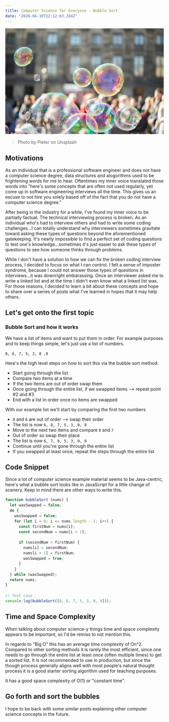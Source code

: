 ```yaml
---
title: Computer Science for Everyone - Bubble Sort
date: "2020-04-10T22:12:03.284Z"
---
```


![Bubbles](./bubbles.jpg)
>Photo by Pieter on Unsplash

## Motivations
As an individual that is a professional software engineer and does not have a computer science degree, data structures and alogorithms used to be frightening words for me to hear. Oftentimes my inner voice translated those words into "here's some concepts that are often not used regularly, yet come up in software engineering interviews all the time. This gives us an excuse to not hire you solely based off of the fact that you do not have a computer science degree."

After being in the industry for a while, I've found my inner voice to be partially factual. The technical interviewing process is broken. As an individual who's had to interview others and had to write some coding challenges...I can totally understand why interviewers sometimes gravitate toward asking these types of questions beyond the aforementioned gatekeeping. It's nearly impossible to find a perfect set of coding questions to test one's knowledge...sometimes it's just easier to ask these types of questions to see how someone thinks through problems.

While I don't have a solution to how we can fix the broken coding interview process, I decided to focus on what I can control. I felt a sense of imposter syndrome, because I could not answer those types of questions in interviews...it was downright embarassing. Once an interviewer asked me to write a linked list and at the time I didn't even know what a linked list was. For those reasons, I decided to learn a bit about these concepts and hope to share over a series of posts what I've learned in hopes that it may help others.

## Let's get  onto the first topic
### Bubble Sort and how it  works
We have a list of items and want to put them in order. For example purposes and to keep things simple, let's just use a list of numbers.

`8, 6, 7, 5, 3, 0 ,9`

Here's the high level steps on how to sort this via the bubble sort method:
- Start going through the list
- Compare two items at a time
- If the two items are  out of order swap them
- Once going through the entire list, if we swapped items -->  repeat point #2 and #3
- End with a list in order once no items are swapped

With our example list we'll start by comparing the first two numbers
- `8` and `6` are out of order --> swap their order
- The list is now `6, 8, 7, 5, 3, 0, 9`
- Move to  the next two items and compare `8`  and `7`
- Out of  order so swap their place
- The list is now `6, 7, 8, 5, 3, 0, 9`
- Continue until you've gone through the entire list
- If  you swapped at least once, repeat the  steps through the entire list

## Code Snippet
Since a lot of computer science example material seems to be Java-centric, here's  what  a bubble sort looks like in JavaScript for a little change of scenery. Keep in mind there are other ways to write this.

```javascript
function bubbleSort (nums) {
  let wasSwapped = false;
  do {
    wasSwapped = false;
    for (let i = 0; i <= nums.length - 1; i++) {
      const firstNum = nums[i];
      const secondNum = nums[i + 1];

      if (secondNum < firstNum) {
        nums[i] = secondNum;
        nums[i + 1] = firstNum;
        wasSwapped = true;
      }
    }
  } while (wasSwapped);
  return nums;
}

// Test case
console.log(bubbleSort([8, 6, 7, 5, 3, 0, 9]));
```

## Time and Space Complexity
When talking about computer science-y things time and space complexity appears to be important, so I'd be remiss to not mention this.

In regards to "Big O" this has an average time complexity of On^2. Compared to other sorting methods it is  rarely the most efficient, since one needs to go through the entire list at least once (often multiple times) to get a sorted list. It is  not recommended to use in production, but since the though process generally aligns well with most people's natural thought process it is a good starter sorting algorithm used for teaching purposes.

It has a good space complexity of O(1) or "constant time".

## Go forth and sort the bubbles
I hope to be back with some similar posts explaining other computer science concepts in the future.
